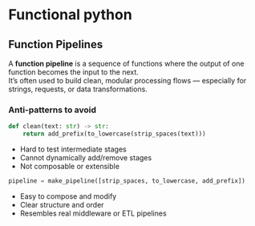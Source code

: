# Functional python


## Function Pipelines

A **function pipeline** is a sequence of functions where the output of one function becomes the input to the next.  
It’s often used to build clean, modular processing flows — especially for strings, requests, or data transformations.

### Anti-patterns to avoid
```python
def clean(text: str) -> str:
    return add_prefix(to_lowercase(strip_spaces(text)))
```
- Hard to test intermediate stages
- Cannot dynamically add/remove stages
- Not composable or extensible
```python
pipeline = make_pipeline([strip_spaces, to_lowercase, add_prefix])
```
- Easy to compose and modify
- Clear structure and order
- Resembles real middleware or ETL pipelines